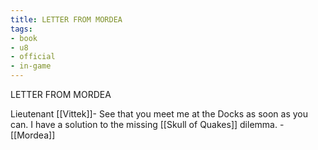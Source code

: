 ```yaml
---
title: LETTER FROM MORDEA
tags:
- book
- u8
- official
- in-game
---
```


LETTER FROM MORDEA  
  
Lieutenant [[Vittek]]- See that you meet me at the Docks as soon as you can. I have a solution to the missing [[Skull of Quakes]] dilemma. -[[Mordea]] 